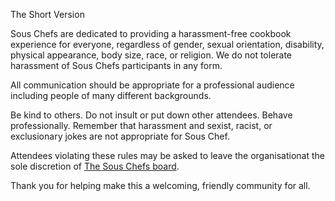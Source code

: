 The Short Version

Sous Chefs are dedicated to providing a harassment-free cookbook experience for everyone, regardless of gender, sexual orientation, disability, physical appearance, body size, race, or religion. We do not tolerate harassment of Sous Chefs participants in any form.

All communication should be appropriate for a professional audience including people of many different backgrounds. 

Be kind to others. Do not insult or put down other attendees. Behave professionally. Remember that harassment and sexist, racist, or exclusionary jokes are not appropriate for Sous Chef.

Attendees violating these rules may be asked to leave the organisationat the sole discretion of [The Sous Chefs board](https://github.com/sous-chefs/meta/blob/master/membership.md).

Thank you for helping make this a welcoming, friendly community for all.

